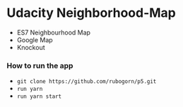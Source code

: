 # Udacity Neighborhood-Map

* ES7 Neighbourhood Map
* Google Map
* Knockout

### How to run the app
* ```git clone https://github.com/rubogorn/p5.git```
* ```run yarn```
* ```run yarn start```
